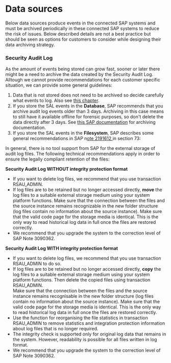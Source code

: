 # Data sources

Below data sources produce events in the connected SAP systems and must be archived periodically in these connected SAP systems to reduce the risk of issues. Below described details are not a best practice but should be seen as options for customers to consider while designing their data archiving strategy.

### Security Audit Log

As the amount of events being stored can grow fast, sooner or later there might be a need to archive the data created by the Security Audit Log. Alltough we cannot provide recommendations for each customer specific situation, we can provide some general guidelines:



1. Data that is not stored does not need to be archived so decide carefully what events to log. Also see [this chapter](../../application-setup/data-source-configuration/security-audit-log-settings/audit-event-ids-to-record.md).
2. If you store the SAL events in the **Database**, SAP recommends that you archive audit log events older than 3 days. Archiving in this case means to still have it available offline for forensic purposes, so don't delete the data directly after 3 days. See [this SAP documentation](https://help.sap.com/docs/SAP\_NETWEAVER\_AS\_ABAP\_751\_IP/280f016edb8049e998237fcbd80558e7/a9e341f8142a41e59a307dee6904f267.html?version=7.51.13\&locale=en-US) for archiving documentation.
3. If you store the SAL events in the **Filesystem**, SAP describes some general recommendations in SAP n[ote 2191612 ](https://launchpad.support.sap.com/#/notes/2191612)in section 73:

In general, there is no tool support from SAP for the external storage of audit log files. The following technical recommendations apply in order to ensure the legally compliant retention of the files:

**Security Audit Log WITHOUT integrity protection format**

* If you want to delete log files, we recommend that you use transaction RSAU\_ADMIN.
* If log files are to be retained but no longer accessed directly, **move** the log files to a suitable external storage medium using your system platform functions. Make sure that the connection between the files and the source instance remains recognizable in the new folder structure (log files contain no information about the source instance). Make sure that the valid code page for the storage media is identical. This is the only way to read historical log data in full once the files are restored correctly.
* We recommend that you upgrade the system to the correction level of SAP Note 3090362.

**Security Audit Log WITH integrity protection format**

* If you want to delete log files, we recommend that you use transaction RSAU\_ADMIN to do so.
* If log files are to be retained but no longer accessed directly, **copy** the log files to a suitable external storage medium using your system platform functions. Then delete the copied files using transaction RSAU\_ADMIN.\
  Make sure that the connection between the files and the source instance remains recognisable in the new folder structure (log files contain no information about the source instance). Make sure that the valid code page for the storage media is identical. This is the only way to read historical log data in full once the files are restored correctly.
* Use the function for reorganising the file statistics in transaction RSAU\_ADMIN to remove statistics and integration protection information about log files that is no longer required.
* The integrity check is supported only for original log data that remains in the system. However, readability is possible for all files written in log format.
* We recommend that you upgrade the system to the correction level of SAP Note 3090362.
